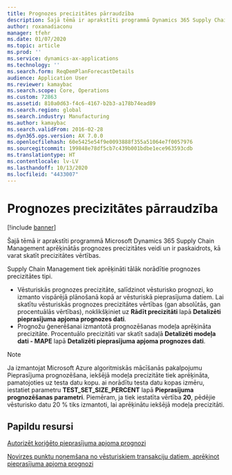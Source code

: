 ```yaml
---
title: Prognozes precizitātes pārraudzība
description: Šajā tēmā ir aprakstīti programmā Dynamics 365 Supply Chain Management aprēķinātās prognozes precizitātes veidi un ir paskaidrots, kā varat skatīt precizitātes vērtības.
author: roxanadiaconu
manager: tfehr
ms.date: 01/07/2020
ms.topic: article
ms.prod: ''
ms.service: dynamics-ax-applications
ms.technology: ''
ms.search.form: ReqDemPlanForecastDetails
audience: Application User
ms.reviewer: kamaybac
ms.search.scope: Core, Operations
ms.custom: 72863
ms.assetid: 810a0d63-f4c6-4167-b2b3-a178b74ead89
ms.search.region: global
ms.search.industry: Manufacturing
ms.author: kamaybac
ms.search.validFrom: 2016-02-28
ms.dyn365.ops.version: AX 7.0.0
ms.openlocfilehash: 60e5425e54f9e0093888f355a51064e7f0057976
ms.sourcegitcommit: 199848e78df5cb7c439b001bdbe1ece963593cdb
ms.translationtype: HT
ms.contentlocale: lv-LV
ms.lasthandoff: 10/13/2020
ms.locfileid: "4433007"
---
```

# <a name="monitor-forecast-accuracy"></a>Prognozes precizitātes pārraudzība

[!include [banner](../includes/banner.md)]

Šajā tēmā ir aprakstīti programmā Microsoft Dynamics 365 Supply Chain Management aprēķinātās prognozes precizitātes veidi un ir paskaidrots, kā varat skatīt precizitātes vērtības.

Supply Chain Management tiek aprēķināti tālāk norādītie prognozes precizitātes tipi.

-   Vēsturiskās prognozes precizitāte, salīdzinot vēsturisko prognozi, ko izmanto vispārējā plānošanā kopā ar vēsturiskā pieprasījuma datiem. Lai skatītu vēsturiskās prognozes precizitātes vērtības (gan absolūtās, gan procentuālās vērtības), noklikšķiniet uz **Rādīt precizitāti** lapā **Detalizēti pieprasījuma apjoma prognozes dati**.
-   Prognožu ģenerēšanai izmantotā prognozēšanas modeļa aprēķināta precizitāte. Procentuālo precizitāti var skatīt sadaļā **Detalizēti modeļa dati - MAPE** lapā **Detalizēti pieprasījuma apjoma prognozes dati**. 

> [!NOTE]
> Ja izmantojat Microsoft Azure algoritmiskās mācīšanās pakalpojumu Pieprasījuma prognozēšana, iekšējā modeļa precizitāte tiek aprēķināta, pamatojoties uz testa datu kopu. ai norādītu testa datu kopas izmēru, iestatiet parametru **TEST\_SET\_SIZE\_PERCENT** lapā **Pieprasījuma prognozēšanas parametri**. Piemēram, ja tiek iestatīta vērtība **20**, pēdējie vēsturisko datu 20 % tiks izmantoti, lai aprēķinātu iekšējā modeļa precizitāti.


<a name="additional-resources"></a>Papildu resursi
--------

[Autorizēt koriģēto pieprasījuma apjoma prognozi](authorize-adjusted-forecast.md)

[Novirzes punktu noņemšana no vēsturiskiem transakciju datiem, aprēķinot pieprasījuma apjoma prognozi](remove-historical-outliers-calculating-demand-forecast.md)




